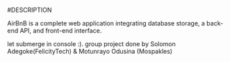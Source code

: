 #DESCRIPTION

AirBnB is a complete web application integrating database storage, a back-end API, and front-end interface.

let submerge in console :). group project done by Solomon Adegoke(FelicityTech) & Motunrayo Odusina (Mospakles)
